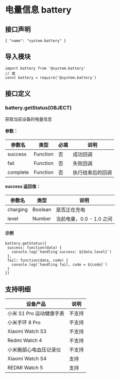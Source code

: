 # 电量信息 battery

## 接口声明
```
{ "name": "system.battery" }
```

## 导入模块
```
import battery from '@system.battery' 
// 或 
const battery = require('@system.battery')
```

## 接口定义
### battery.getStatus(OBJECT)
获取当前设备的电量信息
#### 参数：
参数名 | 类型 | 必填 | 说明  
---|---|---|---  
success | Function | 否 | 成功回调  
fail | Function | 否 | 失败回调  
complete | Function | 否 | 执行结束后的回调  

#### success 返回值：
参数名 | 类型 | 说明  
---|---|---  
charging | Boolean | 是否正在充电  
level | Number | 当前电量，0.0 - 1.0 之间  

#### 示例
```
battery.getStatus({
 success: function(data) {
   console.log(`handling success: ${data.level}`)
 },
 fail: function(data, code) {
   console.log(`handling fail, code = ${code}`)
 }
})
```

## 支持明细
设备产品 | 说明  
---|---  
小米 S1 Pro 运动健康手表 | 不支持  
小米手环 8 Pro | 不支持  
Xiaomi Watch S3 | 不支持  
Redmi Watch 4 | 不支持  
小米腕部心电血压记录仪 | 不支持  
Xiaomi Watch S4 | 支持  
REDMI Watch 5 | 支持
